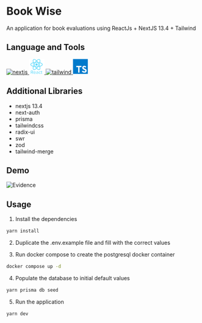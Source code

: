# Book Wise

An application for book evaluations using ReactJs + NextJS 13.4 + Tailwind

## Language and Tools

<p align="left"> <a href="https://nextjs.org/" target="_blank" rel="noreferrer"> <img src="https://cdn.worldvectorlogo.com/logos/nextjs-2.svg" alt="nextjs" width="40" height="40"/> </a> <a href="https://reactjs.org/" target="_blank" rel="noreferrer"> <img src="https://raw.githubusercontent.com/devicons/devicon/master/icons/react/react-original-wordmark.svg" alt="react" width="40" height="40"/> </a> <a href="https://tailwindcss.com/" target="_blank" rel="noreferrer"> <img src="https://www.vectorlogo.zone/logos/tailwindcss/tailwindcss-icon.svg" alt="tailwind" width="40" height="40"/> </a> <a href="https://www.typescriptlang.org/" target="_blank" rel="noreferrer"> <img src="https://raw.githubusercontent.com/devicons/devicon/master/icons/typescript/typescript-original.svg" alt="typescript" width="40" height="40"/> </a> </p>

## Additional Libraries

- nextjs 13.4
- next-auth
- prisma
- tailwindcss
- radix-ui
- swr
- zod
- tailwind-merge

## Demo

![Evidence](https://github.com/samirelhassann/book-wise/assets/91634008/3d4f0a79-4cae-4b68-9b2e-3fa31f684c97)

## Usage

1. Install the dependencies
```bash
yarn install
```

2. Duplicate the .env.example file and fill with the correct values

3. Run docker compose to create the postgresql docker container
```bash
docker compose up -d
```

4. Populate the database to initial default values
```bash
yarn prisma db seed
```

5. Run the application
```bash
yarn dev
```
